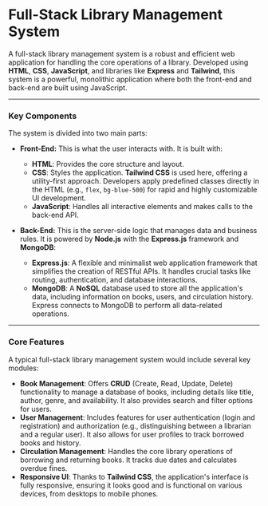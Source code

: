 # Full-Stack Library Management System

A full-stack library management system is a robust and efficient web application for handling the core operations of a library. Developed using **HTML**, **CSS**, **JavaScript**, and libraries like **Express** and **Tailwind**, this system is a powerful, monolithic application where both the front-end and back-end are built using JavaScript.

---

### Key Components

The system is divided into two main parts:

* **Front-End:** This is what the user interacts with. It is built with:
    * **HTML**: Provides the core structure and layout.
    * **CSS**: Styles the application. **Tailwind CSS** is used here, offering a utility-first approach. Developers apply predefined classes directly in the HTML (e.g., `flex`, `bg-blue-500`) for rapid and highly customizable UI development.
    * **JavaScript**: Handles all interactive elements and makes calls to the back-end API.

* **Back-End:** This is the server-side logic that manages data and business rules. It is powered by **Node.js** with the **Express.js** framework and **MongoDB**:
    * **Express.js**: A flexible and minimalist web application framework that simplifies the creation of RESTful APIs. It handles crucial tasks like routing, authentication, and database interactions.
    * **MongoDB**: A **NoSQL** database used to store all the application's data, including information on books, users, and circulation history. Express connects to MongoDB to perform all data-related operations.

---

### Core Features

A typical full-stack library management system would include several key modules:

* **Book Management**: Offers **CRUD** (Create, Read, Update, Delete) functionality to manage a database of books, including details like title, author, genre, and availability. It also provides search and filter options for users.
* **User Management**: Includes features for user authentication (login and registration) and authorization (e.g., distinguishing between a librarian and a regular user). It also allows for user profiles to track borrowed books and history.
* **Circulation Management**: Handles the core library operations of borrowing and returning books. It tracks due dates and calculates overdue fines.
* **Responsive UI**: Thanks to **Tailwind CSS**, the application's interface is fully responsive, ensuring it looks good and is functional on various devices, from desktops to mobile phones.
